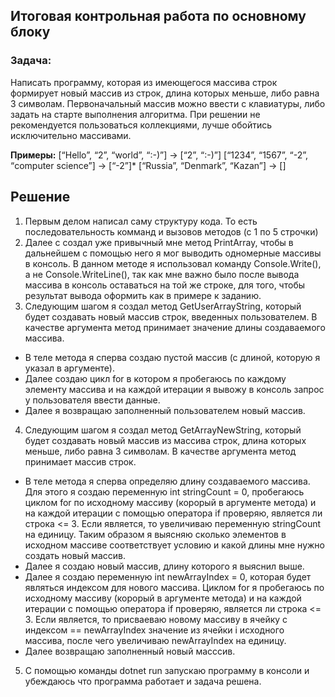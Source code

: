 ## **Итоговая контрольная работа по основному блоку**

### **Задача:**

 Написать программу, которая из имеющегося массива строк формирует новый массив из строк, длина которых меньше, либо равна 3 символам. Первоначальный массив можно ввести с клавиатуры, либо задать на старте выполнения алгоритма. При решении не рекомендуется пользоваться коллекциями, лучше обойтись исключительно массивами.

**Примеры:**
[“Hello”, “2”, “world”, “:-)”] → [“2”, “:-)”]
[“1234”, “1567”, “-2”, “computer science”] → [“-2”]*
[“Russia”, “Denmark”, “Kazan”] → []


## **Решение**

1. Первым делом написал саму структуру кода. То есть последовательность комманд и вызовов методов (с 1 по 5 строчки)
2. Далее с создал уже привычный мне метод PrintArray, чтобы в дальнейшем с помощью него я мог выводить одномерные массивы в консоль. В данном методе я использовал команду Console.Write(), а не Console.WriteLine(), так как мне важно было после вывода массива в консоль оставаться на той же строке, для того, чтобы результат вывода оформить как в примере к заданию.
3. Следующим шагом я создал метод GetUserArrayString, который будет создавать новый массив строк, введенных пользователем. В качестве аргумента метод принимает значение длины создаваемого массива.   
 * В теле метода я сперва создаю пустой массив (с длиной, которую я указал в аргументе).
 * Далее создаю цикл for в котором я пробегаюсь по каждому элементу массива и на каждой итерации я вывожу в консоль запрос у пользователя ввести данные.
 * Далее я возвращаю заполненный пользователем новый массив.
4. Следующим шагом я создал метод GetArrayNewString, который будет создавать новый массив из массива строк, длина которых меньше, либо равна 3 символам. В качестве аргумента метод принимает массив строк.
 * В теле метода я сперва определяю длину создаваемого массива. Для этого я создаю переменную int stringCount = 0, пробегаюсь циклом for по исходному массиву (корорый в аргументе метода) и на каждой итерации с помощью оператора if проверяю, является ли строка <= 3. Если является, то увеличиваю переменную stringCount на единицу. Таким образом я выясняю сколько элементов в исходном массиве соответствует условию и какой длины мне нужно создать новый массив.
 * Далее я создаю новый массив, длину которого я выяснил выше. 
 * Далее я создаю переменную int newArrayIndex = 0, которая будет являться индексом для нового массива. Циклом for я пробегаюсь по исходному массиву (корорый в аргументе метода) и на каждой итерации с помощью оператора if проверяю, является ли строка <= 3.  Если является, то присваеваю новому массиву в ячейку с индексом == newArrayIndex значение из ячейки i исходного массива, после чего увеличиваю newArrayIndex на единицу.
 * Далее возвращаю заполненный новый масссив.
 5. С помощью команды dotnet run запускаю программу в консоли и убеждаюсь что программа работает и задача решена.
